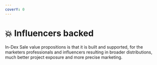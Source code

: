 ```yaml
---
coverY: 0
---
```


# 💥 Influencers backed

In-Dex Sale value propositions is that it is built and supported, for the marketers professionals and influencers resulting in broader distributions, much better project exposure and more precise marketing.
